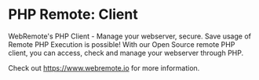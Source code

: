 # PHP Remote: Client
WebRemote's PHP Client - Manage your webserver, secure. Save usage of Remote PHP Execution is possible! With our Open Source remote PHP client, you can access, check and manage your webserver through PHP.

Check out https://www.webremote.io for more information.
